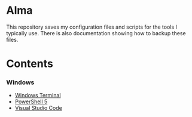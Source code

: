 # Alma

This repository saves my configuration files and scripts for the tools I typically use. There is also documentation showing how to backup these files.

# Contents

### Windows

- [Windows Terminal](https://github.com/ettodrzz/Alma/blob/main/Docs/win_setup.md#windows-terminal)
- [PowerShell 5](https://github.com/ettodrzz/Alma/blob/main/Docs/win_setup.md#powershell-5)
- [Visual Studio Code](https://github.com/ettodrzz/Alma/blob/main/Docs/win_setup.md#visual-studio-code)
